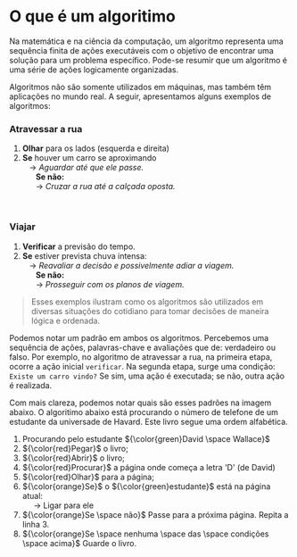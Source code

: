 # O que é um algoritimo
Na matemática e na ciência da computação, um algoritmo representa uma sequência finita de ações executáveis com o objetivo de encontrar uma solução para um problema específico. Pode-se resumir que um algoritmo é uma série de ações logicamente organizadas.

Algoritmos não são somente utilizados em máquinas, mas também têm aplicações no mundo real. A seguir, apresentamos alguns exemplos de algoritmos:


### Atravessar a rua 
1. __Olhar__ para os lados (esquerda e direita) 
2. __Se__ houver um carro se aproximando </br>
    &nbsp;&nbsp; -> _Aguardar até que ele passe._ </br>
&nbsp;&nbsp;&nbsp;&nbsp;&nbsp;   __Se não:__ </br>
&nbsp;&nbsp;&nbsp;&nbsp;&nbsp;                -> _Cruzar a rua até a calçada oposta._

</br>

### Viajar 
1. __Verificar__ a previsão do tempo. 
2. __Se__ estiver prevista chuva intensa: </br>
    &nbsp;&nbsp; -> _Reavaliar a decisão e possivelmente adiar a viagem._ </br>
&nbsp;&nbsp;&nbsp;&nbsp;&nbsp;   __Se não:__ </br>
&nbsp;&nbsp;&nbsp;&nbsp;&nbsp;                -> _Prosseguir com os planos de viagem._

> Esses exemplos ilustram como os algoritmos são utilizados em diversas situações do cotidiano para tomar decisões de maneira lógica e ordenada.

Podemos notar um padrão em ambos os algoritmos. Percebemos uma sequência de ações, palavras-chave e avaliações que de: verdadeiro ou falso. Por exemplo, no algoritmo de atravessar a rua, na primeira etapa, ocorre a ação inicial `verificar`. Na segunda etapa, surge uma condição: `Existe um carro vindo?` Se sim, uma ação é executada; se não, outra ação é realizada.

Com mais clareza, podemos notar quais são esses padrões na imagem abaixo.
O algoritimo abaixo está procurando o número de telefone de um estudante da universade de Havard.
Este livro segue uma ordem alfabética.

1. Procurando pelo estudante ${\color{green}David \space Wallace}$
2. ${\color{red}Pegar}$ o livro;
3. ${\color{red}Abrir}$ o livro;
4. ${\color{red}Procurar}$ a página onde começa a letra 'D' (de David)
5. ${\color{red}Olhar}$ para a página;
6. ${\color{orange}Se}$ o ${\color{green}estudante}$ está na página atual: </br>
&nbsp;&nbsp;&nbsp;&nbsp; -> Ligar para ele </br>
7. ${\color{orange}Se \space não}$ Passe para a próxima página. Repita a linha 3.
8. ${\color{orange}Se \space nenhuma \space das \space condições  \space acima}$ Guarde o livro.

